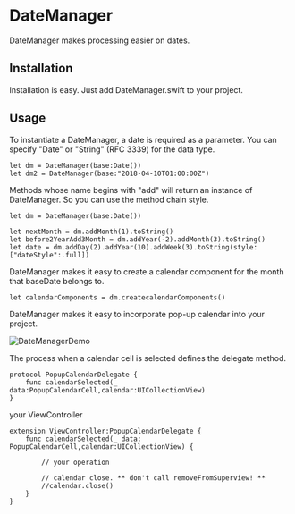 # DateManager

DateManager makes processing easier on dates.

## Installation
Installation is easy. Just add DateManager.swift to your project.

## Usage
To instantiate a DateManager, a date is required as a parameter.
You can specify "Date" or "String" (RFC 3339) for the data type.
```
let dm = DateManager(base:Date())
let dm2 = DateManager(base:"2018-04-10T01:00:00Z")
```


Methods whose name begins with "add" will return an instance of DateManager. So you can use the method chain style.
```
let dm = DateManager(base:Date())

let nextMonth = dm.addMonth(1).toString()
let before2YearAdd3Month = dm.addYear(-2).addMonth(3).toString()
let date = dm.addDay(2).addYear(10).addWeek(3).toString(style:["dateStyle":.full])
```

DateManager makes it easy to create a calendar component for the month that baseDate belongs to.
```
let calendarComponents = dm.createcalendarComponents()
```

DateManager makes it easy to incorporate pop-up calendar into your project.

![DateManagerDemo](https://user-images.githubusercontent.com/13625204/34709402-72ad1064-f55a-11e7-8d6b-57341d5f49ab.png "サンプル")


The process when a calendar cell is selected defines the delegate method.

```
protocol PopupCalendarDelegate {
    func calendarSelected(_ data:PopupCalendarCell,calendar:UICollectionView)
}
```

your ViewController
```
extension ViewController:PopupCalendarDelegate {
    func calendarSelected(_ data: PopupCalendarCell,calendar:UICollectionView) {
        
        // your operation
        
        // calendar close. ** don't call removeFromSuperview! **
        //calendar.close()
    }
}
```



